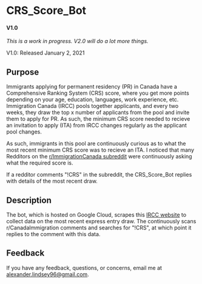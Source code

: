 # CRS_Score_Bot
#### V1.0
_This is a work in progress. V2.0 will do a lot more things._

V1.0: Released January 2, 2021

## Purpose

Immigrants applying for permanent residency (PR) in Canada have a Comprehensive Ranking System (CRS) score,
where you get more points depending on your age, education, languages, work experience, etc. Immigration
Canada (IRCC) pools together applicants, and every two weeks, they draw the top x number of applicants
from the pool and invite them to apply for PR. As such, the minimum CRS score needed to recieve an 
invitation to apply (ITA) from IRCC changes regularly as the applicant pool changes.

As such, immigrants in this pool are continuously curious as to what the most recent minimum CRS score was
to recieve an ITA. I noticed that many Redditors on the [r/ImmigrationCanada subreddit](https://www.reddit.com/r/ImmigrationCanada) were continuously
asking what the required score is. 

If a redditor comments "!CRS" in the subreddit, the CRS_Score_Bot replies with details of the most recent draw.

## Description

The bot, which is hosted on Google Cloud, scrapes this [IRCC website](https://www.canada.ca/en/immigration-refugees-citizenship/services/immigrate-canada/express-entry/submit-profile/rounds-invitations.html) to collect data on the most recent
express entry draw. The continuously scans r/CanadaImmigration comments and searches for "!CRS", at which point
it replies to the comment with this data.

## Feedback

If you have any feedback, questions, or concerns, email me at [alexander.lindsey96@gmail.com](alexander.lindsey96@gmail.com).  